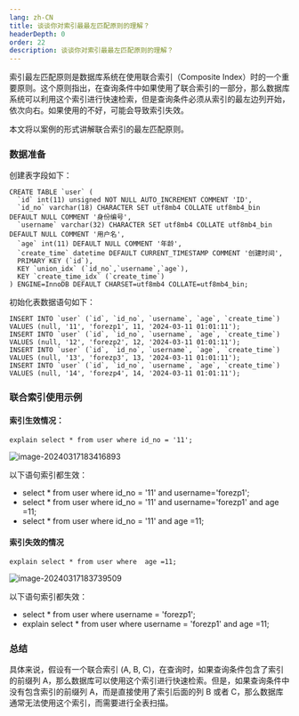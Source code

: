 ```yaml
---
lang: zh-CN
title: 谈谈你对索引最最左匹配原则的理解？
headerDepth: 0
order: 22
description: 谈谈你对索引最最左匹配原则的理解？
---
```


索引最左匹配原则是数据库系统在使用联合索引（Composite Index）时的一个重要原则。这个原则指出，在查询条件中如果使用了联合索引的一部分，那么数据库系统可以利用这个索引进行快速检索，但是查询条件必须从索引的最左边列开始，依次向右。如果使用的不好，可能会导致索引失效。

本文将以案例的形式讲解联合索引的最左匹配原则。

### 数据准备

创建表字段如下：

```
CREATE TABLE `user` (
  `id` int(11) unsigned NOT NULL AUTO_INCREMENT COMMENT 'ID',
  `id_no` varchar(18) CHARACTER SET utf8mb4 COLLATE utf8mb4_bin DEFAULT NULL COMMENT '身份编号',
  `username` varchar(32) CHARACTER SET utf8mb4 COLLATE utf8mb4_bin DEFAULT NULL COMMENT '用户名',
  `age` int(11) DEFAULT NULL COMMENT '年龄',
  `create_time` datetime DEFAULT CURRENT_TIMESTAMP COMMENT '创建时间',
  PRIMARY KEY (`id`),
  KEY `union_idx` (`id_no`,`username`,`age`),
  KEY `create_time_idx` (`create_time`)
) ENGINE=InnoDB DEFAULT CHARSET=utf8mb4 COLLATE=utf8mb4_bin;
```



初始化表数据语句如下：

```
INSERT INTO `user` (`id`, `id_no`, `username`, `age`, `create_time`) VALUES (null, '11', 'forezp1', 11, '2024-03-11 01:01:11');
INSERT INTO `user` (`id`, `id_no`, `username`, `age`, `create_time`) VALUES (null, '12', 'forezp2', 12, '2024-03-11 01:01:11');
INSERT INTO `user` (`id`, `id_no`, `username`, `age`, `create_time`) VALUES (null, '13', 'forezp3', 13, '2024-03-11 01:01:11');
INSERT INTO `user` (`id`, `id_no`, `username`, `age`, `create_time`) VALUES (null, '14', 'forezp4', 14, '2024-03-11 01:01:11');
```



### 联合索引使用示例



#### 索引生效情况：

```
explain select * from user where id_no = '11';
```

![image-20240317183416893](https://static-1254191423.cos.ap-shanghai.myqcloud.com/img/2024/3/17/image-20240317183416893.png)

以下语句索引都生效：

-  select * from user where id_no = '11' and username='forezp1';
-  select * from user where id_no = '11' and username='forezp1' and age =11;
-  select * from user where id_no = '11' and age =11;

#### 索引失效的情况

```
explain select * from user where  age =11;
```

![image-20240317183739509](https://static-1254191423.cos.ap-shanghai.myqcloud.com/img/2024/3/17/image-20240317183739509.png)

以下语句索引都失效：

-  select * from user where username = 'forezp1';
-  explain select * from user where username = 'forezp1' and age =11;



### 总结

具体来说，假设有一个联合索引 (A, B, C)，在查询时，如果查询条件包含了索引的前缀列 A，那么数据库可以使用这个索引进行快速检索。但是，如果查询条件中没有包含索引的前缀列 A，而是直接使用了索引后面的列 B 或者 C，那么数据库通常无法使用这个索引，而需要进行全表扫描。



<!-- @include: @article-footer.snippet.md -->
